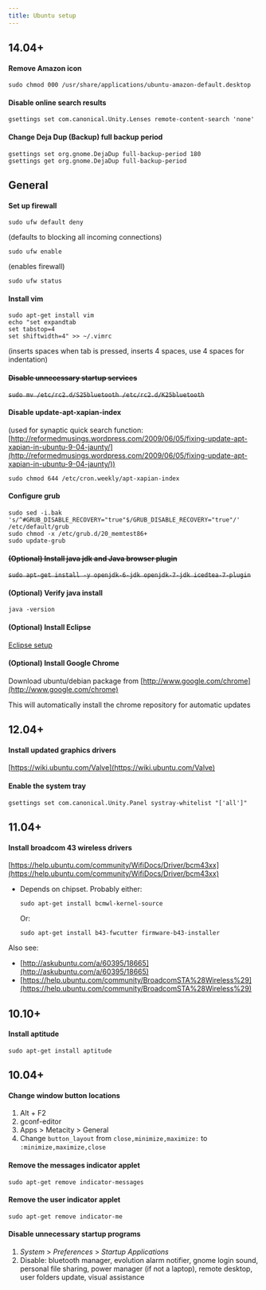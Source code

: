 ```yaml
---
title: Ubuntu setup
---
```


## 14.04+

#### Remove Amazon icon

```
sudo chmod 000 /usr/share/applications/ubuntu-amazon-default.desktop
```

#### Disable online search results

```
gsettings set com.canonical.Unity.Lenses remote-content-search 'none'
```

#### Change Deja Dup (Backup) full backup period

```
gsettings set org.gnome.DejaDup full-backup-period 180
gsettings get org.gnome.DejaDup full-backup-period
```

## General

#### Set up firewall

```
sudo ufw default deny
```

(defaults to blocking all incoming connections)

```
sudo ufw enable
```

(enables firewall)

```
sudo ufw status
```

#### Install vim

```
sudo apt-get install vim
echo "set expandtab
set tabstop=4
set shiftwidth=4" >> ~/.vimrc
```

(inserts spaces when tab is pressed, inserts 4 spaces, use 4 spaces for indentation)

#### ~~Disable unnecessary startup services~~

~~`sudo mv /etc/rc2.d/S25bluetooth /etc/rc2.d/K25bluetooth`~~

#### Disable update-apt-xapian-index

(used for synaptic quick search function: [http://reformedmusings.wordpress.com/2009/06/05/fixing-update-apt-xapian-in-ubuntu-9-04-jaunty/](http://reformedmusings.wordpress.com/2009/06/05/fixing-update-apt-xapian-in-ubuntu-9-04-jaunty/))

```
sudo chmod 644 /etc/cron.weekly/apt-xapian-index
```

#### Configure grub

```
sudo sed -i.bak 's/^#GRUB_DISABLE_RECOVERY="true"$/GRUB_DISABLE_RECOVERY="true"/' /etc/default/grub
sudo chmod -x /etc/grub.d/20_memtest86+
sudo update-grub
```

#### ~~(Optional) Install java jdk and Java browser plugin~~

~~`sudo apt-get install -y openjdk-6-jdk openjdk-7-jdk icedtea-7-plugin`~~

#### (Optional) Verify java install

```
java -version
```

#### (Optional) Install Eclipse

[Eclipse setup](https://sites.google.com/site/bmaupinwiki/home/programming/tools/eclipse-setup)

#### (Optional) Install Google Chrome

Download ubuntu/debian package from [http://www.google.com/chrome](http://www.google.com/chrome)

This will automatically install the chrome repository for automatic updates

## 12.04+

#### Install updated graphics drivers

[https://wiki.ubuntu.com/Valve](https://wiki.ubuntu.com/Valve)

#### Enable the system tray

```
gsettings set com.canonical.Unity.Panel systray-whitelist "['all']"
```

## 11.04+

#### Install broadcom 43 wireless drivers

[https://help.ubuntu.com/community/WifiDocs/Driver/bcm43xx](https://help.ubuntu.com/community/WifiDocs/Driver/bcm43xx)

- Depends on chipset. Probably either:

  ```
  sudo apt-get install bcmwl-kernel-source
  ```

  Or:

  ```
  sudo apt-get install b43-fwcutter firmware-b43-installer
  ```

Also see:

- [http://askubuntu.com/a/60395/18665](http://askubuntu.com/a/60395/18665)
- [https://help.ubuntu.com/community/BroadcomSTA%28Wireless%29](https://help.ubuntu.com/community/BroadcomSTA%28Wireless%29)

## 10.10+

#### Install aptitude

```
sudo apt-get install aptitude
```

## 10.04+

#### Change window button locations

1. Alt + F2
1. gconf-editor
1. Apps > Metacity > General
1. Change `button_layout` from `close,minimize,maximize:` to `:minimize,maximize,close`

#### Remove the messages indicator applet

```
sudo apt-get remove indicator-messages
```

#### Remove the user indicator applet

```
sudo apt-get remove indicator-me
```

#### Disable unnecessary startup programs

1. _System_ > _Preferences_ > _Startup Applications_
1. Disable: bluetooth manager, evolution alarm notifier, gnome login sound, personal file sharing, power manager (if not a laptop), remote desktop, user folders update, visual assistance
